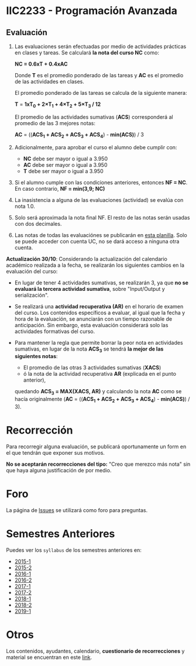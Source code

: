 # IIC2233 - Programación Avanzada


## Evaluación

1. Las evaluaciones serán efectuadas por medio de actividades prácticas en clases y tareas. Se calculará **la nota del curso NC** como:

    **NC =  0.6xT + 0.4xAC**

    Donde **T** es el promedio ponderado de las tareas y **AC** es el promedio de las actividades en clases.

    El promedio ponderado de las tareas se calcula de la siguiente manera:

    **T** = **1xT<sub>0</sub> + 2×T<sub>1</sub> + 4×T<sub>2</sub> + 5×T<sub>3</sub> / 12**

    El promedio de las actividades sumativas (**ACS**) corresponderá al promedio de las 3 mejores notas:

    **AC** = ((**ACS<sub>1</sub> + ACS<sub>2</sub> + ACS<sub>3</sub> + ACS<sub>4</sub>**) - **min(ACS)**) / 3


2.  Adicionalmente, para aprobar el curso el alumno debe cumplir con:
    - **NC** debe ser mayor o igual a 3.950
    - **AC** debe ser mayor o igual a 3.950
    - **T** debe ser mayor o igual a 3.950
1. Si el alumno cumple con las condiciones anteriores, entonces **NF = NC**. En caso contrario, **NF = min(3,9; NC)**
1. La inasistencia a alguna de las evaluaciones (actividad) se evalúa con nota 1.0.
1. Solo será aproximada la nota final NF. El resto de las notas serán usadas con dos decimales.
1. Las notas de todas las evaluaciónes se publicarán en [esta planilla](https://docs.google.com/spreadsheets/d/1uCscFkTf8iTBrdsFHrWAS4I5Gu1B_IZNKQ7OBk1ukqM/edit?usp=sharing). Solo se puede acceder con cuenta UC, no se dará acceso a ninguna otra cuenta.

**Actualización 30/10**: Considerando la actualización del calendario académico realizada a la fecha, se realizarán los siguientes cambios en la evaluación del curso:

* En lugar de tener 4 actividades sumativas, se realizarán 3, ya que **no se evaluará la tercera actividad sumativa**, sobre "Input/Output y serialización".

* Se realizará una **actividad recuperativa (AR)** en el horario de examen del curso. Los contenidos específicos a evaluar, al igual que la fecha y hora de la evaluación, se anunciarán con un tiempo razonable de anticipación. Sin embargo, esta evaluación considerará solo las actividades formativas del curso.

* Para mantener la regla que permite borrar la peor nota en actividades sumativas, en lugar de la nota **ACS<sub>3</sub>** se tendrá **la mejor de las siguientes notas**:

  * El promedio de las otras 3 actividades sumativas (**XACS**)
  * ó la nota de la actividad recuperativa **AR** (explicada en el punto anterior),

  quedando **ACS<sub>3</sub> = MAX(XACS, AR)** y calculando la nota **AC** como se hacía originalmente (**AC** = ((**ACS<sub>1</sub> + ACS<sub>2</sub> + ACS<sub>3</sub> + ACS<sub>4</sub>**) - **min(ACS)**) / 3).

# Recorrección

Para recorregir alguna evaluación, se publicará oportunamente un form en el que tendrán que exponer sus motivos.

**No se aceptarán recorrecciones del tipo:** "Creo que merezco más nota" sin que haya alguna justificación de por medio.

# Foro

La página de [Issues](../../issues) se utilizará como foro para preguntas.


# Semestres Anteriores

Puedes ver los `syllabus` de los semestres anteriores en:
- [2015-1](https://github.com/IIC2233-2015-1/syllabus)
- [2015-2](https://github.com/IIC2233-2015-2/syllabus)
- [2016-1](https://github.com/IIC2233-2016-1/syllabus)
- [2016-2](https://github.com/IIC2233-2016-02/Syllabus)
- [2017-1](https://github.com/IIC2233/Syllabus-2017-1)
- [2017-2](https://github.com/IIC2233/Syllabus-2017-2)
- [2018-1](https://github.com/IIC2233/Syllabus-2018-1)
- [2018-2](https://github.com/IIC2233/Syllabus-2018-2)
- [2019-1](https://github.com/IIC2233/syllabus-2019-1)

# Otros

Los contenidos, ayudantes, calendario, **cuestionario de recorrecciones** y material se encuentran en este [link](https://iic2233.github.io/).
